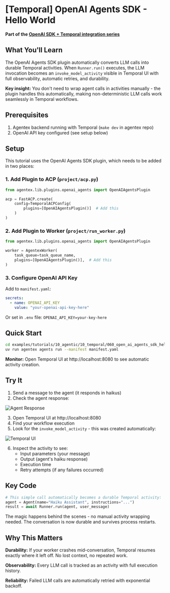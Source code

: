# [Temporal] OpenAI Agents SDK - Hello World

**Part of the [OpenAI SDK + Temporal integration series](../README.md)**

## What You'll Learn

The OpenAI Agents SDK plugin automatically converts LLM calls into durable Temporal activities. When `Runner.run()` executes, the LLM invocation becomes an `invoke_model_activity` visible in Temporal UI with full observability, automatic retries, and durability.

**Key insight:** You don't need to wrap agent calls in activities manually - the plugin handles this automatically, making non-deterministic LLM calls work seamlessly in Temporal workflows.

## Prerequisites

1. Agentex backend running with Temporal (`make dev` in agentex repo)
2. OpenAI API key configured (see setup below)

## Setup

This tutorial uses the OpenAI Agents SDK plugin, which needs to be added in two places:

### 1. Add Plugin to ACP (`project/acp.py`)
```python
from agentex.lib.plugins.openai_agents import OpenAIAgentsPlugin

acp = FastACP.create(
    config=TemporalACPConfig(
        plugins=[OpenAIAgentsPlugin()]  # Add this
    )
)
```

### 2. Add Plugin to Worker (`project/run_worker.py`)
```python
from agentex.lib.plugins.openai_agents import OpenAIAgentsPlugin

worker = AgentexWorker(
    task_queue=task_queue_name,
    plugins=[OpenAIAgentsPlugin()],  # Add this
)
```

### 3. Configure OpenAI API Key
Add to `manifest.yaml`:
```yaml
secrets:
  - name: OPENAI_API_KEY
    value: "your-openai-api-key-here"
```

Or set in `.env` file: `OPENAI_API_KEY=your-key-here`

## Quick Start

```bash
cd examples/tutorials/10_agentic/10_temporal/060_open_ai_agents_sdk_hello_world
uv run agentex agents run --manifest manifest.yaml
```

**Monitor:** Open Temporal UI at http://localhost:8080 to see automatic activity creation.

## Try It

1. Send a message to the agent (it responds in haikus)
2. Check the agent response:

![Agent Response](../_images/hello_world_response.png)

3. Open Temporal UI at http://localhost:8080
4. Find your workflow execution
5. Look for the `invoke_model_activity` - this was created automatically:

![Temporal UI](../_images/hello_world_temporal.png)

6. Inspect the activity to see:
   - Input parameters (your message)
   - Output (agent's haiku response)
   - Execution time
   - Retry attempts (if any failures occurred)

## Key Code

```python
# This simple call automatically becomes a durable Temporal activity:
agent = Agent(name="Haiku Assistant", instructions="...")
result = await Runner.run(agent, user_message)
```

The magic happens behind the scenes - no manual activity wrapping needed. The conversation is now durable and survives process restarts.

## Why This Matters

**Durability:** If your worker crashes mid-conversation, Temporal resumes exactly where it left off. No lost context, no repeated work.

**Observability:** Every LLM call is tracked as an activity with full execution history.

**Reliability:** Failed LLM calls are automatically retried with exponential backoff.
